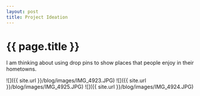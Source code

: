 ```yaml
---
layout: post
title: Project Ideation
---
```


{{ page.title }}
================

<p class="meta">

I am thinking about using drop pins to show places that people enjoy in their hometowns. 

![]({{ site.url }}/blog/images/IMG_4923.JPG)
![]({{ site.url }}/blog/images/IMG_4925.JPG)
![]({{ site.url }}/blog/images/IMG_4924.JPG)



